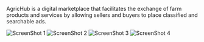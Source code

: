 AgricHub is a digital marketplace that facilitates the exchange of farm products and services by allowing sellers and buyers to place classified and searchable ads.

![ScreenShot 1](https://github.com/RitcheyDevs/agrichub/blob/master/public/images/agrichub.test_(iPhone%206_7_8%20Plus).png?raw=true)
![ScreenShot 2](https://github.com/RitcheyDevs/agrichub/blob/master/public/images/agrichub.test_(iPhone%206_7_8%20Plus)%20(1).png?raw=true)
![ScreenShot 3](https://github.com/RitcheyDevs/agrichub/blob/master/public/images/agrichub.test_login(iPhone%206_7_8%20Plus).png?raw=true)
![ScreenShot 4](https://github.com/RitcheyDevs/agrichub/blob/master/public/images/agrichub.test_user_profile(iPhone%206_7_8%20Plus).png?raw=true)

